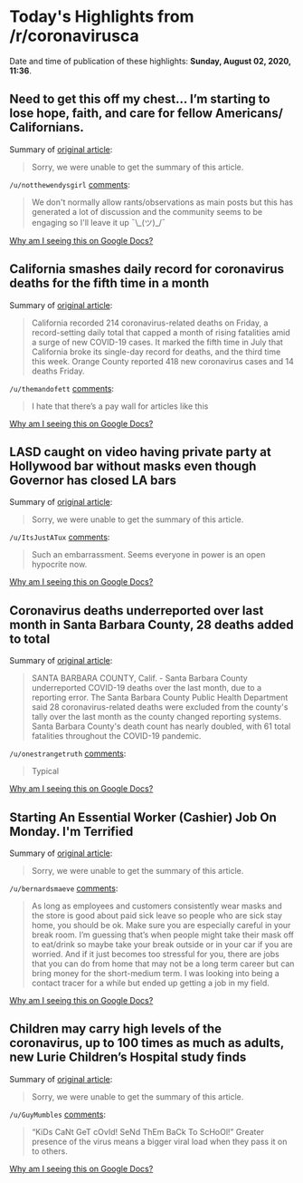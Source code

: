 # Today's Highlights from /r/coronavirusca

Date and time of publication of these highlights: **Sunday, August 02, 2020, 11:36**.

## Need to get this off my chest... I’m starting to lose hope, faith, and care for fellow Americans/ Californians.

Summary of [original article](https://www.reddit.com/r/CoronavirusCA/comments/i23kkx/need_to_get_this_off_my_chest_im_starting_to_lose/):

> Sorry, we were unable to get the summary of this article.

`/u/notthewendysgirl` [comments](https://www.reddit.com/r/CoronavirusCA/comments/i23kkx/need_to_get_this_off_my_chest_im_starting_to_lose/):

> We don't normally allow rants/observations as main posts but this has generated a lot of discussion and the community seems to be engaging so I'll leave it up  ¯\\\_(ツ)\_/¯

[Why am I seeing this on Google Docs?](https://docs.google.com/document/d/1Dc6We63vOXIZsc0op-Bt4abqkYjXzOigalQqFxmvvbM/edit?usp=sharing)

## California smashes daily record for coronavirus deaths for the fifth time in a month

Summary of [original article](https://www.latimes.com/california/story/2020-08-01/california-smashes-daily-coronavirus-death-record-for-fifth-time-in-a-month):

> California recorded 214 coronavirus-related deaths on Friday, a record-setting daily total that capped a month of rising fatalities amid a surge of new COVID-19 cases. It marked the fifth time in July that California broke its single-day record for deaths, and the third time this week. Orange County reported 418 new coronavirus cases and 14 deaths Friday.

`/u/themandofett` [comments](https://www.reddit.com/r/CoronavirusCA/comments/i20mva/california_smashes_daily_record_for_coronavirus/):

> I hate that there’s a pay wall for articles like this

[Why am I seeing this on Google Docs?](https://docs.google.com/document/d/1Dc6We63vOXIZsc0op-Bt4abqkYjXzOigalQqFxmvvbM/edit?usp=sharing)

## LASD caught on video having private party at Hollywood bar without masks even though Governor has closed LA bars

Summary of [original article](https://www.latimes.com/california/story/2020-08-01/social-media-video-alleges-l-a-sheriffs-employees-held-private-party-at-hollywood-bar-during-pandemic):

> Sorry, we were unable to get the summary of this article.

`/u/ItsJustATux` [comments](https://www.reddit.com/r/CoronavirusCA/comments/i25q9k/lasd_caught_on_video_having_private_party_at/):

> Such an embarrassment. Seems everyone in power is an open hypocrite now.

[Why am I seeing this on Google Docs?](https://docs.google.com/document/d/1Dc6We63vOXIZsc0op-Bt4abqkYjXzOigalQqFxmvvbM/edit?usp=sharing)

## Coronavirus deaths underreported over last month in Santa Barbara County, 28 deaths added to total

Summary of [original article](https://keyt.com/health/coronavirus/2020/07/31/coronavirus-deaths-underreported-over-last-month-in-santa-barbara-county-28-deaths-added-to-total/):

> SANTA BARBARA COUNTY, Calif. - Santa Barbara County underreported COVID-19 deaths over the last month, due to a reporting error. The Santa Barbara County Public Health Department said 28 coronavirus-related deaths were excluded from the county's tally over the last month as the county changed reporting systems. Santa Barbara County's death count has nearly doubled, with 61 total fatalities throughout the COVID-19 pandemic.

`/u/onestrangetruth` [comments](https://www.reddit.com/r/CoronavirusCA/comments/i24r00/coronavirus_deaths_underreported_over_last_month/):

> Typical

[Why am I seeing this on Google Docs?](https://docs.google.com/document/d/1Dc6We63vOXIZsc0op-Bt4abqkYjXzOigalQqFxmvvbM/edit?usp=sharing)

## Starting An Essential Worker (Cashier) Job On Monday. I'm Terrified

Summary of [original article](https://www.reddit.com/r/CoronavirusCA/comments/i27ifl/starting_an_essential_worker_cashier_job_on/):

> Sorry, we were unable to get the summary of this article.

`/u/bernardsmaeve` [comments](https://www.reddit.com/r/CoronavirusCA/comments/i27ifl/starting_an_essential_worker_cashier_job_on/):

> As long as employees and customers consistently wear masks and the store is good about paid sick leave so people who are sick stay home, you should be ok. Make sure you are especially careful in your break room. I’m guessing that’s when people might take their mask off to eat/drink so maybe take your break outside or in your car if you are worried. And if it just becomes too stressful for you, there are jobs that you can do from home that may not be a long term career but can bring money for the short-medium term. I was looking into being a contact tracer for a while but ended up getting a job in my field.

[Why am I seeing this on Google Docs?](https://docs.google.com/document/d/1Dc6We63vOXIZsc0op-Bt4abqkYjXzOigalQqFxmvvbM/edit?usp=sharing)

## Children may carry high levels of the coronavirus, up to 100 times as much as adults, new Lurie Children’s Hospital study finds

Summary of [original article](https://www.chicagotribune.com/coronavirus/ct-nw-nyt-coronavirus-children-lurie-childrens-hospital-study-20200731-enq5fjcjxzbtvceqombbuekfka-story.html):

> Sorry, we were unable to get the summary of this article.

`/u/GuyMumbles` [comments](https://www.reddit.com/r/CoronavirusCA/comments/i2420j/children_may_carry_high_levels_of_the_coronavirus/):

> “KiDs CaNt GeT cOvId! SeNd ThEm BaCk To ScHoOl!” Greater presence of the virus means a bigger viral load when they pass it on to others.

[Why am I seeing this on Google Docs?](https://docs.google.com/document/d/1Dc6We63vOXIZsc0op-Bt4abqkYjXzOigalQqFxmvvbM/edit?usp=sharing)


